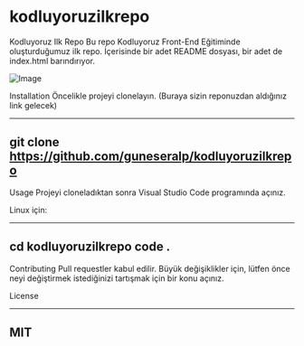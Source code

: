 # kodluyoruzilkrepo
Kodluyoruz Ilk Repo
Bu repo Kodluyoruz Front-End Eğitiminde oluşturduğumuz ilk repo. İçerisinde bir adet README dosyası, bir adet de index.html barındırıyor.

![Image](https://drive.google.com/file/d/1A9XUO03xwaktF7Ns3uwOTjxQFdWCHs0u/view)

Installation
Öncelikle projeyi clonelayın. (Buraya sizin reponuzdan aldığınız link gelecek)

---
git clone https://github.com/guneseralp/kodluyoruzilkrepo
---

Usage
Projeyi cloneladıktan sonra Visual Studio Code programında açınız.

Linux için:

---
cd kodluyoruzilkrepo
code .
---

Contributing
Pull requestler kabul edilir. Büyük değişiklikler için, lütfen önce neyi değiştirmek istediğinizi tartışmak için bir konu açınız.

License

---
MIT
---